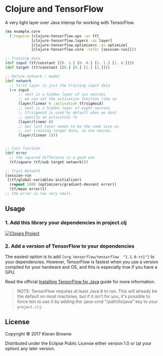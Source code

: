 # Clojure and TensorFlow

A very light layer over Java interop for working with TensorFlow.

```clojure
(ns example.core
  (:require [clojure-tensorflow.ops :as tf]
            [clojure-tensorflow.layers :as layer]
            [clojure-tensorflow.optimizers :as optimize]
            [clojure-tensorflow.core :refer [session-run]]))

;; Training data
(def input (tf/constant [[0. 1.] [0. 0.] [1. 1.] [1. 0.]]))
(def target (tf/constant [[0.] [0.] [1.] [1.]]))

;; Define network / model
(def network
  ;; first layer is just the training input data
  (-> input
      ;; next is a hidden layer of six neurons
      ;; we can set the activation function like so
      (layer/linear 6 :activation tf/sigmoid)
      ;; next is a hidden layer of eight neurons
      ;; tf/sigmoid is used by default when we dont
      ;; specify an activation fn
      (layer/linear 8)
      ;; our last layer needs to be the same size as
      ;; our training target data, so one neuron.
      (layer/linear 1)))


;; Cost function
(def error
  ;; the squared difference is a good one
  (tf/square (tf/sub target network)))

;; Train Network
(session-run
 [(tf/global-variables-initializer)
  (repeat 1000 (optimizers/gradient-descent error))
  (tf/mean error)])
;; the error is now very small.
```

## Usage

### 1. Add this library your dependencies in project.clj

[![Clojars Project](https://img.shields.io/clojars/v/clojure-tensorflow.svg)](https://clojars.org/clojure-tensorflow)

### 2. Add a version of TensorFlow to your dependencies

The easiest option is to add `[org.tensorflow/tensorflow  "1.1.0-rc1"]` to your dependencies. However, TensorFlow is fastest when you use a version compiled for your hardware and OS, and this is especially true if you have a GPU.

Read the official [Installing TensorFlow for Java](https://www.tensorflow.org/install/install_java) guide for more information.

> NOTE: TensorFlow requires at least Java 8 to run. This will already be the default on most machines, but if it isn't for you, it's possible to force lein to use it by adding the :java-cmd "/path/to/java" key to your `project.clj`.

## License

Copyright © 2017 Kieran Browne

Distributed under the Eclipse Public License either version 1.0 or (at
your option) any later version.
